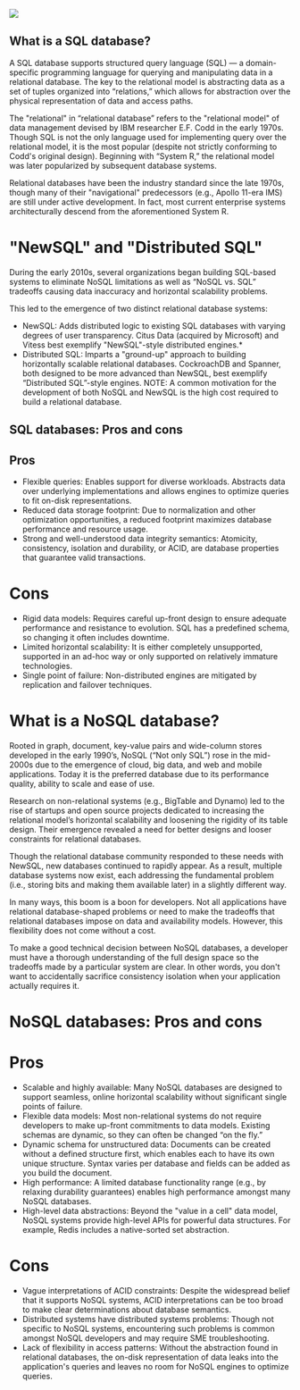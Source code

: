 ![](https://www.agiratech.com/wp-content/uploads/2018/01/Difference-between-SQL-and-NOSQL-2.png)


## What is a SQL database?
A SQL database supports structured query language (SQL) — a domain-specific programming language for querying and manipulating data in a relational database. The key to the relational model is abstracting data as a set of tuples organized into “relations,” which allows for abstraction over the physical representation of data and access paths.

The "relational" in “relational database” refers to the "relational model" of data management devised by IBM researcher E.F. Codd in the early 1970s. Though SQL is not the only language used for implementing query over the relational model, it is the most popular (despite not strictly conforming to Codd's original design). Beginning with “System R,” the relational model was later popularized by subsequent database systems.

Relational databases have been the industry standard since the late 1970s, though many of their "navigational" predecessors (e.g., Apollo 11-era IMS) are still under active development. In fact, most current enterprise systems architecturally descend from the aforementioned System R.

# "NewSQL" and "Distributed SQL"
During the early 2010s, several organizations began building SQL-based systems to eliminate NoSQL limitations as well as “NoSQL vs. SQL” tradeoffs causing data inaccuracy and horizontal scalability problems.

This led to the emergence of two distinct relational database systems:

- NewSQL: Adds distributed logic to existing SQL databases with varying degrees of user transparency. Citus Data (acquired by Microsoft) and Vitess best exemplify "NewSQL"-style distributed engines.*
- Distributed SQL: Imparts a "ground-up" approach to building horizontally scalable relational databases. CockroachDB and Spanner, both designed to be more advanced than NewSQL, best exemplify “Distributed SQL”-style engines.
NOTE: A common motivation for the development of both NoSQL and NewSQL is the high cost required to build a relational database.

## SQL databases: Pros and cons
## Pros
- Flexible queries: Enables support for diverse workloads. Abstracts data over underlying implementations and allows engines to optimize queries to fit on-disk representations.
- Reduced data storage footprint: Due to normalization and other optimization opportunities, a reduced footprint maximizes database performance and resource usage.
- Strong and well-understood data integrity semantics: Atomicity, consistency, isolation and durability, or ACID, are database properties that guarantee valid transactions.
# Cons
- Rigid data models: Requires careful up-front design to ensure adequate performance and resistance to evolution. SQL has a predefined schema, so changing it often includes downtime.
- Limited horizontal scalability: It is either completely unsupported, supported in an ad-hoc way or only supported on relatively immature technologies.
- Single point of failure: Non-distributed engines are mitigated by replication and failover techniques.


# What is a NoSQL database?
Rooted in graph, document, key-value pairs and wide-column stores developed in the early 1990’s, NoSQL (“Not only SQL”) rose in the mid-2000s due to the emergence of cloud, big data, and web and mobile applications. Today it is the preferred database due to its performance quality, ability to scale and ease of use.

Research on non-relational systems (e.g., BigTable and Dynamo) led to the rise of startups and open source projects dedicated to increasing the relational model’s horizontal scalability and loosening the rigidity of its table design. Their emergence revealed a need for better designs and looser constraints for relational databases.

Though the relational database community responded to these needs with NewSQL, new databases continued to rapidly appear. As a result, multiple database systems now exist, each addressing the fundamental problem (i.e., storing bits and making them available later) in a slightly different way.

In many ways, this boom is a boon for developers. Not all applications have relational database-shaped problems or need to make the tradeoffs that relational databases impose on data and availability models. However, this flexibility does not come without a cost.

To make a good technical decision between NoSQL databases, a developer must have a thorough understanding of the full design space so the tradeoffs made by a particular system are clear. In other words, you don't want to accidentally sacrifice consistency isolation when your application actually requires it.

# NoSQL databases: Pros and cons
# Pros
- Scalable and highly available: Many NoSQL databases are designed to support seamless, online horizontal scalability without significant single points of failure.
- Flexible data models: Most non-relational systems do not require developers to make up-front commitments to data models. Existing schemas are dynamic, so they can often be changed “on the fly.”
- Dynamic schema for unstructured data: Documents can be created without a defined structure first, which enables each to have its own unique structure.  Syntax varies per database and fields can be added as you build the document.
- High performance: A limited database functionality range (e.g., by relaxing durability guarantees) enables high performance amongst many NoSQL databases.
- High-level data abstractions: Beyond the "value in a cell" data model, NoSQL systems provide high-level APIs for powerful data structures. For example, Redis includes a native-sorted set abstraction.
# Cons
- Vague interpretations of ACID constraints: Despite the widespread belief that it supports NoSQL systems, ACID interpretations can be too broad to make clear determinations about database semantics.
- Distributed systems have distributed systems problems: Though not specific to NoSQL systems, encountering such problems is common amongst NoSQL developers and may require SME troubleshooting.
- Lack of flexibility in access patterns: Without the abstraction found in relational databases, the on-disk representation of data leaks into the application's queries and leaves no room for NoSQL engines to optimize queries.
